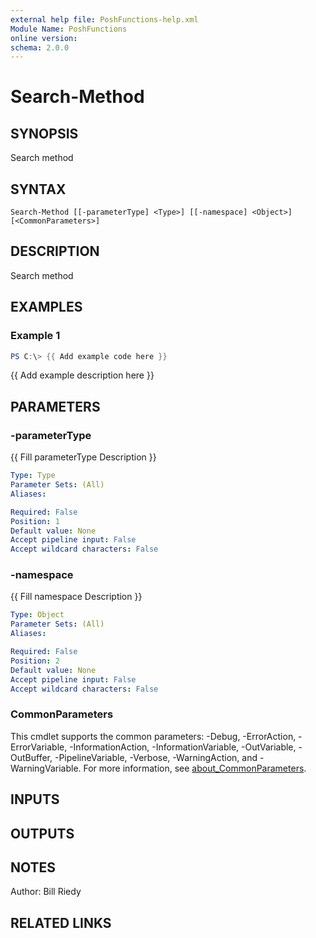 ```yaml
---
external help file: PoshFunctions-help.xml
Module Name: PoshFunctions
online version:
schema: 2.0.0
---
```


# Search-Method

## SYNOPSIS
Search method

## SYNTAX

```
Search-Method [[-parameterType] <Type>] [[-namespace] <Object>] [<CommonParameters>]
```

## DESCRIPTION
Search method

## EXAMPLES

### Example 1
```powershell
PS C:\> {{ Add example code here }}
```

{{ Add example description here }}

## PARAMETERS

### -parameterType
{{ Fill parameterType Description }}

```yaml
Type: Type
Parameter Sets: (All)
Aliases:

Required: False
Position: 1
Default value: None
Accept pipeline input: False
Accept wildcard characters: False
```

### -namespace
{{ Fill namespace Description }}

```yaml
Type: Object
Parameter Sets: (All)
Aliases:

Required: False
Position: 2
Default value: None
Accept pipeline input: False
Accept wildcard characters: False
```

### CommonParameters
This cmdlet supports the common parameters: -Debug, -ErrorAction, -ErrorVariable, -InformationAction, -InformationVariable, -OutVariable, -OutBuffer, -PipelineVariable, -Verbose, -WarningAction, and -WarningVariable. For more information, see [about_CommonParameters](http://go.microsoft.com/fwlink/?LinkID=113216).

## INPUTS

## OUTPUTS

## NOTES
Author:     Bill Riedy

## RELATED LINKS
